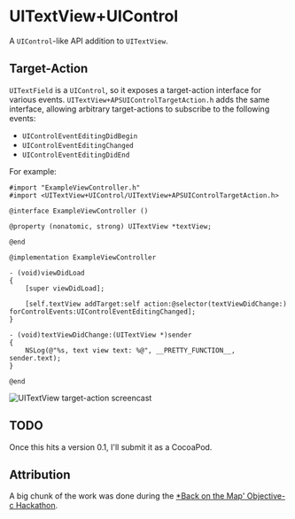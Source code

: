 # UITextView+UIControl

A `UIControl`-like API addition to `UITextView`.

## Target-Action

`UITextField` is a `UIControl`, so it exposes a target-action interface for various events. `UITextView+APSUIControlTargetAction.h` adds the same interface, allowing arbitrary target-actions to subscribe to the following events:

- `UIControlEventEditingDidBegin`
- `UIControlEventEditingChanged`
- `UIControlEventEditingDidEnd`

For example:

```objc
#import "ExampleViewController.h"
#import <UITextView+UIControl/UITextView+APSUIControlTargetAction.h>

@interface ExampleViewController ()

@property (nonatomic, strong) UITextView *textView;

@end

@implementation ExampleViewController

- (void)viewDidLoad
{
    [super viewDidLoad];

    [self.textView addTarget:self action:@selector(textViewDidChange:) forControlEvents:UIControlEventEditingChanged];
}

- (void)textViewDidChange:(UITextView *)sender
{
    NSLog(@"%s, text view text: %@", __PRETTY_FUNCTION__, sender.text);
}

@end
```

<img src="http://f.cl.ly/items/391J1k333z403b3S1U2g/uitextview%2Btarget-action@2x.gif" alt="UITextView target-action screencast"/>

## TODO

Once this hits a version 0.1, I'll submit it as a CocoaPod.

## Attribution

A big chunk of the work was done during the [*Back on the Map' Objective-c Hackathon](https://objectivechackathon.appspot.com/).
